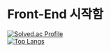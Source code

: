 # Front-End 시작함
[![Solved.ac Profile](http://mazassumnida.wtf/api/v2/generate_badge?boj=kim_tk)](https://solved.ac/kim_tk/)  
[![Top Langs](https://github-readme-stats.vercel.app/api/top-langs/?username=tkyung05&layout=compact)](https://github.com/tkyung05/github-readme-stats)
